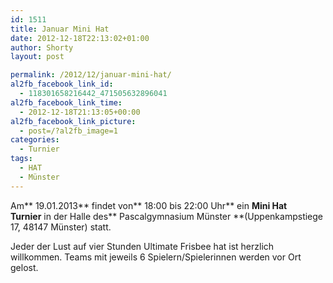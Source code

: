 ```yaml
---
id: 1511
title: Januar Mini Hat
date: 2012-12-18T22:13:02+01:00
author: Shorty
layout: post

permalink: /2012/12/januar-mini-hat/
al2fb_facebook_link_id:
  - 118301658216442_471505632896041
al2fb_facebook_link_time:
  - 2012-12-18T21:13:05+00:00
al2fb_facebook_link_picture:
  - post=/?al2fb_image=1
categories:
  - Turnier
tags:
  - HAT
  - Münster
---
```

Am** 19.01.2013** findet von** 18:00 bis 22:00 Uhr** ein **Mini Hat Turnier** in der Halle des** Pascalgymnasium Münster **(Uppenkampstiege 17, 48147 Münster) statt.

Jeder der Lust auf vier Stunden Ultimate Frisbee hat ist herzlich willkommen. Teams mit jeweils 6 Spielern/Spielerinnen werden vor Ort gelost.